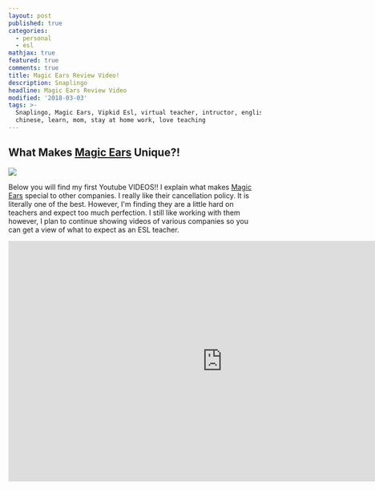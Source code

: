 ```yaml
---
layout: post
published: true
categories:
  - personal
  - esl
mathjax: true
featured: true
comments: true
title: Magic Ears Review Video!
description: Snaplingo
headline: Magic Ears Review Video
modified: '2018-03-03'
tags: >-
  Snaplingo, Magic Ears, Vipkid Esl, virtual teacher, intructor, english,
  chinese, learn, mom, stay at home work, love teaching
---
```

## What Makes [Magic Ears](https://t.mmears.com/?referralCode=T128464) Unique?!

![]({{site.baseurl}}/images/magicears.jpg)

Below you will find my first Youtube VIDEOS!!  I explain what makes [Magic Ears](https://t.mmears.com/?referralCode=T128464) special to other companies.  I really like their cancellation policy.  It is literally one of the best.  However, I'm finding they are a little hard on teachers and expect too much perfection.  I still like working with them however, I plan to continue showing videos of various companies so you can get a view of what to expect as an ESL teacher.

<div align="center">
  <iframe width="854" height="480" src="https://www.youtube.com/embed/SdVUZnlUblA" frameborder="0" allow="autoplay; encrypted-media" allowfullscreen></iframe>
</div>

